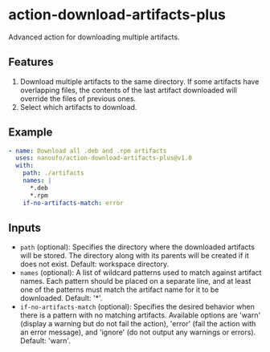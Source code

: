 # action-download-artifacts-plus
Advanced action for downloading multiple artifacts.

## Features 
1. Download multiple artifacts to the same directory. If some artifacts have overlapping files, the contents of the last artifact downloaded will override the files of previous ones.
2. Select which artifacts to download.

## Example

```yaml
- name: Download all .deb and .rpm artifacts 
  uses: nanoufo/action-download-artifacts-plus@v1.0  
  with:
    path: ./artifacts
    names: |
      *.deb
      *.rpm
    if-no-artifacts-match: error
```

## Inputs
- `path` (optional): Specifies the directory where the downloaded artifacts will be stored. The directory along with its parents will be created if it does not exist. Default: workspace directory.
- `names` (optional): A list of wildcard patterns used to match against artifact names. Each pattern should be placed on a separate line, and at least one of the patterns must match the artifact name for it to be downloaded. Default: '*'.
- `if-no-artifacts-match` (optional): Specifies the desired behavior when there is a pattern with no matching artifacts. Available options are 'warn' (display a warning but do not fail the action), 'error' (fail the action with an error message), and 'ignore' (do not output any warnings or errors). Default: 'warn'.
